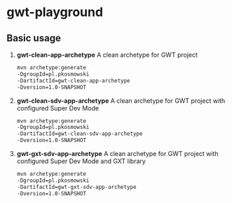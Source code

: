 gwt-playground
==============

Basic usage
-----------------------
1. **gwt-clean-app-archetype** A clean archetype for GWT project
   ```xml
   mvn archetype:generate
   -DgroupId=pl.pkosmowski
   -DartifactId=gwt-clean-app-archetype
   -Dversion=1.0-SNAPSHOT
   ```

2. **gwt-clean-sdv-app-archetype** A clean archetype for GWT project with configured Super Dev Mode
   ```xml
   mvn archetype:generate
   -DgroupId=pl.pkosmowski
   -DartifactId=gwt-clean-sdv-app-archetype
   -Dversion=1.0-SNAPSHOT
   ```

3. **gwt-gxt-sdv-app-archetype** A clean archetype for GWT project with configured Super Dev Mode and GXT library
   ```xml
   mvn archetype:generate
   -DgroupId=pl.pkosmowski
   -DartifactId=gwt-gxt-sdv-app-archetype
   -Dversion=1.0-SNAPSHOT
   ```
